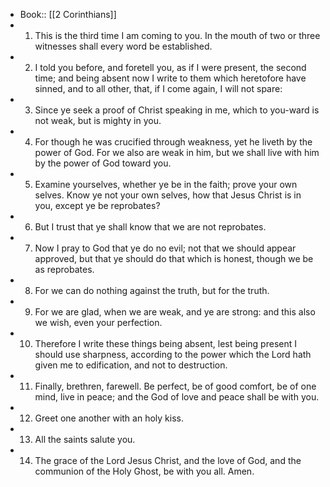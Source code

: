 - Book:: [[2 Corinthians]]
- 1. This is the third time I am coming to you. In the mouth of two or three witnesses shall every word be established.
- 2. I told you before, and foretell you, as if I were present, the second time; and being absent now I write to them which heretofore have sinned, and to all other, that, if I come again, I will not spare:
- 3. Since ye seek a proof of Christ speaking in me, which to you-ward is not weak, but is mighty in you.
- 4. For though he was crucified through weakness, yet he liveth by the power of God. For we also are weak in him, but we shall live with him by the power of God toward you.
- 5. Examine yourselves, whether ye be in the faith; prove your own selves. Know ye not your own selves, how that Jesus Christ is in you, except ye be reprobates?
- 6. But I trust that ye shall know that we are not reprobates.
- 7. Now I pray to God that ye do no evil; not that we should appear approved, but that ye should do that which is honest, though we be as reprobates.
- 8. For we can do nothing against the truth, but for the truth.
- 9. For we are glad, when we are weak, and ye are strong: and this also we wish, even your perfection.
- 10. Therefore I write these things being absent, lest being present I should use sharpness, according to the power which the Lord hath given me to edification, and not to destruction.
- 11. Finally, brethren, farewell. Be perfect, be of good comfort, be of one mind, live in peace; and the God of love and peace shall be with you.
- 12. Greet one another with an holy kiss.
- 13. All the saints salute you.
- 14. The grace of the Lord Jesus Christ, and the love of God, and the communion of the Holy Ghost, be with you all. Amen.
